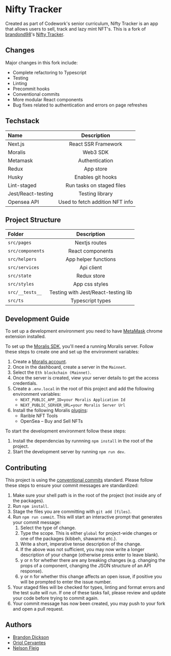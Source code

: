 # Nifty Tracker

Created as part of Codework's senior curriculum, Nifty Tracker is an app that allows users to sell,
track and lazy mint NFT's. This is a fork of [brandond98](https://github.com/brandond98)'s
[Nifty Tracker](https://github.com/brandond98/nfttracker).

## Changes

Major changes in this fork include:

- Complete refactoring to Typescript
- Testing
- Linting
- Precommit hooks
- Conventional commits
- More modular React components
- Bug fixes related to authentication and errors on page refreshes

## Techstack

| Name               |           Description           |
| :----------------- | :-----------------------------: |
| Next.js        |        React SSR Framework         |
| Moralis            |            Web3 SDK             |
| Metamask           |         Authentication          |
| Redux              |            App store            |
| Husky              |        Enables git hooks        |
| Lint-staged        |    Run tasks on staged files    |
| Jest/React-testing |         Testing library         |
| Opensea API        | Used to fetch addition NFT info |

## Project Structure

| Folder           |             Description             |
| :--------------- | :---------------------------------: |
| `src/pages`      |            Nextjs routes            |
| `src/components` |          React components           |
| `src/helpers`    |        App helper functions         |
| `src/services`   |             Api client              |
| `src/state`      |             Redux store             |
| `src/styles`     |           App css styles            |
| `src/__tests__`  | Testing with Jest/React-testing lib |
| `src/ts`         |          Typescript types           |

## Development Guide

To set up a development environment you need to have [MetaMask](https://metamask.io/) chrome
extension installed.

To set up the [Moralis SDK](https://moralis.io/), you'll need a running Moralis server. Follow these
steps to create one and set up the environment variables:

1. Create a [Moralis account](https://admin.moralis.io/register).
2. Once in the dashboard, create a server in the `Mainnet`.
3. Select the `Eth blockchain (Mainnet)`.
4. Once the server is created, view your server details to get the access credentials.
5. Create a `.env.local` in the root of this project and add the following environment variables:
   - `NEXT_PUBLIC_APP_ID=your Moralis Application Id`
   - `NEXT_PUBLIC_SERVER_URL=your Moralis Server Url`
6. Install the following Moralis [plugins](https://moralis.io/plugins/):
   - Rarible NFT Tools
   - OpenSea – Buy and Sell NFTs

To start the development environment follow these steps:

1. Install the dependencias by runnning `npm install` in the root of the project.
2. Start the development server by running `npm run dev`.

## Contributing

This project is using the
[conventional commits](https://www.conventionalcommits.org/en/v1.0.0-beta.2/) standard. Please
follow these steps to ensure your commit messages are standardized:

1. Make sure your shell path is in the root of the project (not inside any of the packages).
2. Run `npm install`.
3. Stage the files you are committing with `git add [files]`.
4. Run `npm run commit`. This will start an interactive prompt that generates your commit message:
   1. Select the type of change.
   2. Type the scope. This is either `global` for project-wide changes or one of the packages
      (kibbeh, shawarma etc.).
   3. Write a short, imperative tense description of the change.
   4. If the above was not sufficient, you may now write a longer description of your change
      (otherwise press enter to leave blank).
   5. y or n for whether there are any breaking changes (e.g. changing the props of a component,
      changing the JSON structure of an API response).
   6. y or n for whether this change affects an open issue, if positive you will be prompted to
      enter the issue number.
5. Your staged files will be checked for types, linting and format errors and the test suite will
   run. If one of these tasks fail, please review and update your code before trying to commit
   again.
6. Your commit message has now been created, you may push to your fork and open a pull request.

## Authors

- [Brandon Dickson](https://github.com/brandond98)
- [Oriol Cervantes ](https://github.com/codecloud9)
- [Nelson Fleig](https://github.com/nelsonfleig)
